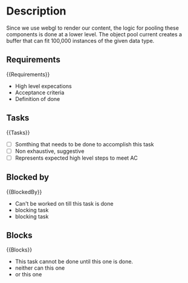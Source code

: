 # Description

Since we use webgl to render our content, the logic for pooling these components is done at a lower level. The object pool current creates a buffer that can fit 100,000 instances of the given data type.
## Requirements

{{Requirements}}
- High level expecations
- Acceptance criteria
- Definition of done

## Tasks 

{{Tasks}}

- [ ] Somthing that needs to be done to accomplish this task
- [ ] Non exhaustive, suggestive
- [ ] Represents expected high level steps to meet AC
## Blocked by 

{{BlockedBy}}

- Can't be worked on till this task is done
- blocking task
- blocking task

## Blocks

{{Blocks}}

- This task cannot be done until this one is done.
- neither can this one
- or this one